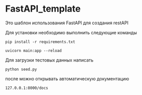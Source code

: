 # FastAPI_template

Это шаблон использования FastAPI для создания restAPI

Для установки необходимо выполнить следующие команды

`pip install -r requirements.txt`

`uvicorn main:app --reload`

Для загрузки тестовых данных написать 

`python seed.py`

после можно открывать автоматическую документацию

`127.0.0.1:8000/docs`